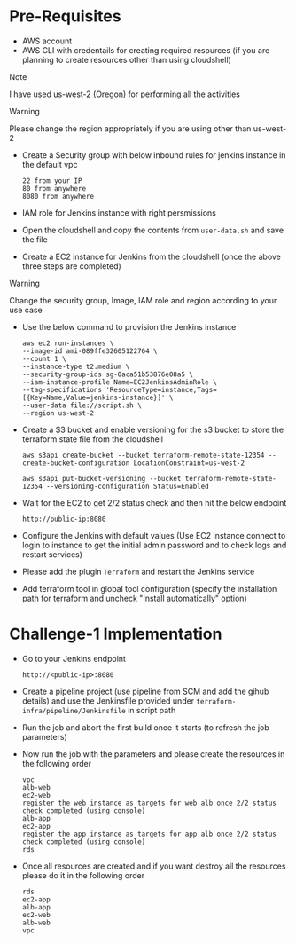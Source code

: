 # Pre-Requisites

- AWS account
- AWS CLI with credentails for creating required resources (if you are planning to create resources other than using cloudshell)

> [!NOTE]
> I have used us-west-2 (Oregon) for performing all the activities

> [!WARNING]
> Please change the region appropriately if you are using other than us-west-2

- Create a Security group with below inbound rules for jenkins instance in the default vpc
	```
	22 from your IP
	80 from anywhere
	8080 from anywhere
	```

- IAM role for Jenkins instance with right persmissions

- Open the cloudshell and copy the contents from ```user-data.sh``` and save the file

- Create a EC2 instance for Jenkins from the cloudshell (once the above three steps are completed)

> [!WARNING]
> Change the security group, Image, IAM role and region according to your use case

- Use the below command to provision the Jenkins instance
	```
	aws ec2 run-instances \
	--image-id ami-089ffe32605122764 \
	--count 1 \
	--instance-type t2.medium \
	--security-group-ids sg-0aca51b53876e08a5 \
	--iam-instance-profile Name=EC2JenkinsAdminRole \
	--tag-specifications 'ResourceType=instance,Tags=[{Key=Name,Value=jenkins-instance}]' \
	--user-data file://script.sh \
	--region us-west-2
	```
- Create a S3 bucket and enable versioning for the s3 bucket to store the terraform state file from the cloudshell
	```
	aws s3api create-bucket --bucket terraform-remote-state-12354 --create-bucket-configuration LocationConstraint=us-west-2

	aws s3api put-bucket-versioning --bucket terraform-remote-state-12354 --versioning-configuration Status=Enabled
	```

- Wait for the EC2 to get 2/2 status check and then hit the below endpoint
	```
	http://public-ip:8080
	```

- Configure the Jenkins with default values (Use EC2 Instance connect to login to instance to get the initial admin password and to check logs and restart services)

- Please add the plugin ```Terraform``` and restart the Jenkins service

- Add terraform tool in global tool configuration (specify the installation path for terraform and uncheck "Install automatically" option)

# Challenge-1 Implementation

- Go to your Jenkins endpoint
	```
	http://<public-ip>:8080
	```
- Create a pipeline project (use pipeline from SCM and add the gihub details) and use the Jenkinsfile provided under ```terraform-infra/pipeline/Jenkinsfile``` in script path

- Run the job and abort the first build once it starts (to refresh the job parameters)

- Now run the job with the parameters and please create the resources in the following order
	```
	vpc
	alb-web
	ec2-web
	register the web instance as targets for web alb once 2/2 status check completed (using console)
	alb-app
	ec2-app
	register the app instance as targets for app alb once 2/2 status check completed (using console)
	rds
	```

- Once all resources are created and if you want destroy all the resources please do it in the following order
	```
	rds
	ec2-app
	alb-app
	ec2-web
	alb-web
	vpc
	```

